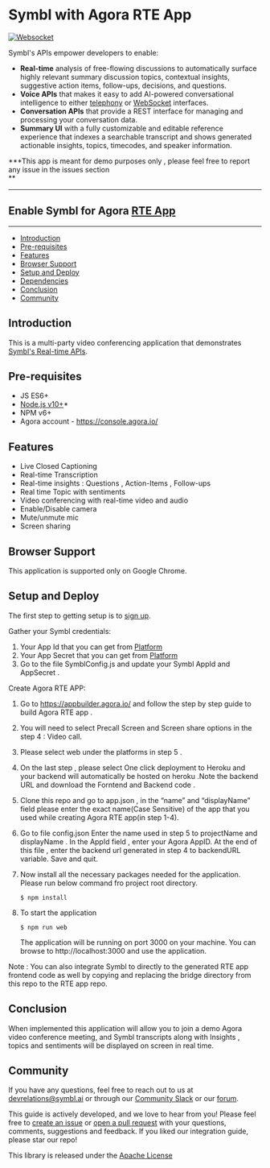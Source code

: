 
# Symbl with Agora RTE App


[![Websocket](https://img.shields.io/badge/symbl-websocket-brightgreen)](https://docs.symbl.ai/docs/streamingapi/overview/introduction)

Symbl's APIs empower developers to enable: 
- **Real-time** analysis of free-flowing discussions to automatically surface highly relevant summary discussion topics, contextual insights, suggestive action items, follow-ups, decisions, and questions.
- **Voice APIs** that makes it easy to add AI-powered conversational intelligence to either [telephony][telephony] or [WebSocket][websocket] interfaces.
- **Conversation APIs** that provide a REST interface for managing and processing your conversation data.
- **Summary UI** with a fully customizable and editable reference experience that indexes a searchable transcript and shows generated actionable insights, topics, timecodes, and speaker information.


 ***This app is meant for demo purposes only , please feel free to report any issue in the issues section  
**
<hr />

## Enable Symbl for Agora [RTE App][agorarte] 

<hr />

 * [Introduction](#introduction)
 * [Pre-requisites](#pre-requisites)
 * [Features](#features)
 * [Browser Support](#browsersupport)
 * [Setup and Deploy](#setupanddeploy)
 * [Dependencies](#dependencies)
 * [Conclusion](#conclusion)
 * [Community](#community)

## Introduction

This is a multi-party video conferencing application that demonstrates [Symbl's Real-time APIs](https://docs.symbl.ai/docs/streamingapi/overview/introduction). 

## Pre-requisites

* JS ES6+
* [Node.js v10+](https://nodejs.org/en/download/)*
* NPM v6+
* Agora account - https://console.agora.io/

## Features
* Live Closed Captioning
* Real-time Transcription
* Real-time insights : Questions , Action-Items , Follow-ups
* Real time Topic with sentiments 
* Video conferencing with real-time video and audio
* Enable/Disable camera
* Mute/unmute mic
* Screen sharing


## Browser Support
This application is supported only on Google Chrome.

## Setup and Deploy
The first step to getting setup is to [sign up][signup]. 

Gather your Symbl credentials:
1. Your App Id that you can get from [Platform](https://platform.symbl.ai)
2. Your App Secret that you can get from [Platform](https://platform.symbl.ai)
3. Go to the file SymblConfig.js and update your Symbl AppId and AppSecret .

Create Agora RTE APP:
1. Go to https://appbuilder.agora.io/ and follow the step by step guide to build Agora RTE app . 
2. You will need to select Precall Screen and Screen share options in the step 4 : Video call.
3. Please select web under the platforms in step 5 .
4. On the last step , please select One click deployment to Heroku and your backend will automatically be hosted on heroku .Note the backend URL and download the Forntend and Backend code .

5.  Clone this repo and go to app.json , in the “name” and “displayName” field please enter the exact name(Case Sensitive) of the app that you used while creating Agora RTE app(in step 1-4).
6. Go to file config.json
Enter the name used in step 5 to projectName and displayName .
In the AppId field , enter your Agora AppID.
At the end of this file , enter the backend url generated in step 4 to backendURL variable.
Save and quit.
7. Now install all the necessary packages needed for the application. Please run below command fro project root directory.
      ```
      $ npm install
      ```
8. To start the application 
     ```
     $ npm run web
     ```
   The application will be running on port 3000 on your machine. You can browse to http://localhost:3000 and use the application.

Note : You can also integrate Symbl to directly to the generated RTE app frontend code as well by copying and replacing the bridge directory from this repo  to the RTE app repo.   




## Conclusion
When implemented this application will allow you to join a demo Agora video conference meeting, and Symbl transcripts along with Insights , topics and sentiments will be displayed on screen in real time. 

## Community

If you have any questions, feel free to reach out to us at devrelations@symbl.ai or through our [Community Slack][slack] or our [forum][developer_community].

This guide is actively developed, and we love to hear from you! Please feel free to [create an issue][issues] or [open a pull request][pulls] with your questions, comments, suggestions and feedback.  If you liked our integration guide, please star our repo!

This library is released under the [Apache License][license]

[license]: LICENSE.txt
[telephony]: https://docs.symbl.ai/docs/telephony/overview/post-api
[websocket]: https://docs.symbl.ai/docs/streamingapi/overview/introduction
[developer_community]: https://community.symbl.ai/?_ga=2.134156042.526040298.1609788827-1505817196.1609788827
[slack]: https://join.slack.com/t/symbldotai/shared_invite/zt-4sic2s11-D3x496pll8UHSJ89cm78CA
[signup]: https://platform.symbl.ai/?_ga=2.63499307.526040298.1609788827-1505817196.1609788827
[issues]: https://github.com/symblai/symbl-for-zoom/issues
[agorarte]: https://appbuilder.agora.io/
[pulls]: https://github.com/symblai/symbl-for-zoom/pulls


